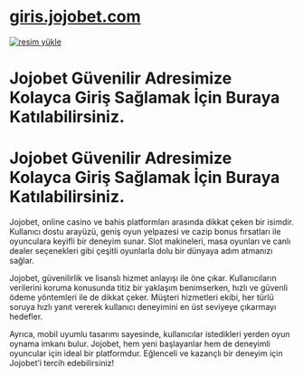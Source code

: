<meta name="google-site-verification" content="bEJLFjdtepeZwrsB0MeYGcm_Md7WK4x7rfktxgg6vfs" />



# <a href="https://joiobet961.com">giris.jojobet.com</a>

<a href="https://joiobet961.com"><img src="https://resmim.net/cdn/2024/10/24/mqwkfc.png" alt="resim yükle" border="0" /></a>


# Jojobet Güvenilir Adresimize Kolayca Giriş Sağlamak İçin Buraya Katılabilirsiniz.

# Jojobet Güvenilir Adresimize Kolayca Giriş Sağlamak İçin Buraya Katılabilirsiniz.

Jojobet, online casino ve bahis platformları arasında dikkat çeken bir isimdir. Kullanıcı dostu arayüzü, geniş oyun yelpazesi ve cazip bonus fırsatları ile oyunculara keyifli bir deneyim sunar. Slot makineleri, masa oyunları ve canlı dealer seçenekleri gibi çeşitli oyunlarla dolu bir dünyaya adım atmanızı sağlar.

Jojobet, güvenilirlik ve lisanslı hizmet anlayışı ile öne çıkar. Kullanıcıların verilerini koruma konusunda titiz bir yaklaşım benimserken, hızlı ve güvenli ödeme yöntemleri ile de dikkat çeker. Müşteri hizmetleri ekibi, her türlü soruya hızlı yanıt vererek kullanıcı deneyimini en üst seviyeye çıkarmayı hedefler.

Ayrıca, mobil uyumlu tasarımı sayesinde, kullanıcılar istedikleri yerden oyun oynama imkanı bulur. Jojobet, hem yeni başlayanlar hem de deneyimli oyuncular için ideal bir platformdur. Eğlenceli ve kazançlı bir deneyim için Jojobet’i tercih edebilirsiniz!
